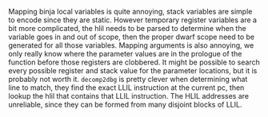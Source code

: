 Mapping binja local variables is quite annoying, stack variables are simple to encode since they are static. However temporary register variables are a bit more complicated, the hlil needs to be parsed to determine when the variable goes in and out of scope, then the proper dwarf scope need to be generated for all those variables. Mapping arguments is also annoying, we only really know where the parameter values are in the prologue of the function before those registers are clobbered. It might be possible to search every possible register and stack value for the parameter locations, but it is probably not worth it. `decomp2dbg` is pretty clever when determining what line to match, they find the exact LLIL instruction at the current pc, then lookup the hlil that contains that LLIL instruction. The HLIL addresses are unreliable, since they can be formed from many disjoint blocks of LLIL.